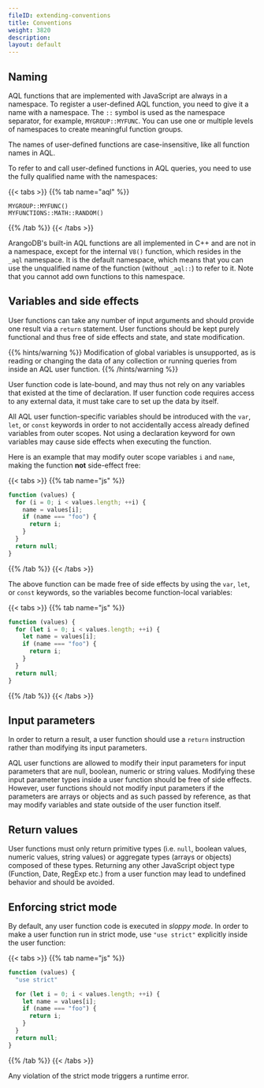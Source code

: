 ```yaml
---
fileID: extending-conventions
title: Conventions
weight: 3820
description: 
layout: default
---
```

## Naming

AQL functions that are implemented with JavaScript are always in a namespace.
To register a user-defined AQL function, you need to give it a name with a
namespace. The `::` symbol is used as the namespace separator, for example,
`MYGROUP::MYFUNC`. You can use one or multiple levels of namespaces to create
meaningful function groups.

The names of user-defined functions are case-insensitive, like all function
names in AQL.

To refer to and call user-defined functions in AQL queries, you need to use the
fully qualified name with the namespaces:

{{< tabs >}}
{{% tab name="aql" %}}
```aql
MYGROUP::MYFUNC()
MYFUNCTIONS::MATH::RANDOM()
```
{{% /tab %}}
{{< /tabs >}}

ArangoDB's built-in AQL functions are all implemented in C++ and are not in a
namespace, except for the internal `V8()` function, which resides in the `_aql`
namespace. It is the default namespace, which means that you can use the
unqualified name of the function (without `_aql::`) to refer to it. Note that
you cannot add own functions to this namespace.

## Variables and side effects

User functions can take any number of input arguments and should
provide one result via a `return` statement. User functions should be kept 
purely functional and thus free of side effects and state, and state modification.

{{% hints/warning %}}
Modification of global variables is unsupported, as is reading or changing
the data of any collection or running queries from inside an AQL user function.
{{% /hints/warning %}}

User function code is late-bound, and may thus not rely on any variables
that existed at the time of declaration. If user function code requires
access to any external data, it must take care to set up the data by
itself.

All AQL user function-specific variables should be introduced with the `var`,
`let`, or `const` keywords in order to not accidentally access already defined
variables from outer scopes. Not using a declaration keyword for own variables
may cause side effects when executing the function.

Here is an example that may modify outer scope variables `i` and `name`,
making the function **not** side-effect free:

{{< tabs >}}
{{% tab name="js" %}}
```js
function (values) {
  for (i = 0; i < values.length; ++i) {
    name = values[i];
    if (name === "foo") {
      return i;
    }
  }
  return null;
}
```
{{% /tab %}}
{{< /tabs >}}

The above function can be made free of side effects by using the `var`, `let`,
or `const` keywords, so the variables become function-local variables:

{{< tabs >}}
{{% tab name="js" %}}
```js
function (values) {
  for (let i = 0; i < values.length; ++i) {
    let name = values[i];
    if (name === "foo") {
      return i;
    }
  }
  return null;
}
```
{{% /tab %}}
{{< /tabs >}}

## Input parameters

In order to return a result, a user function should use a `return` instruction 
rather than modifying its input parameters.

AQL user functions are allowed to modify their input parameters for input 
parameters that are null, boolean, numeric or string values. Modifying these
input parameter types inside a user function should be free of side effects. 
However, user functions should not modify input parameters if the parameters are 
arrays or objects and as such passed by reference, as that may modify variables 
and state outside of the user function itself. 

## Return values

User functions must only return primitive types (i.e. `null`, boolean
values, numeric values, string values) or aggregate types (arrays or
objects) composed of these types.
Returning any other JavaScript object type (Function, Date, RegExp etc.) from
a user function may lead to undefined behavior and should be avoided.

## Enforcing strict mode

By default, any user function code is executed in *sloppy mode*. In order to
make a user function run in strict mode, use `"use strict"` explicitly inside
the user function:

{{< tabs >}}
{{% tab name="js" %}}
```js
function (values) {
  "use strict"

  for (let i = 0; i < values.length; ++i) {
    let name = values[i];
    if (name === "foo") {
      return i;
    }
  }
  return null;
}
```
{{% /tab %}}
{{< /tabs >}}

Any violation of the strict mode triggers a runtime error.
